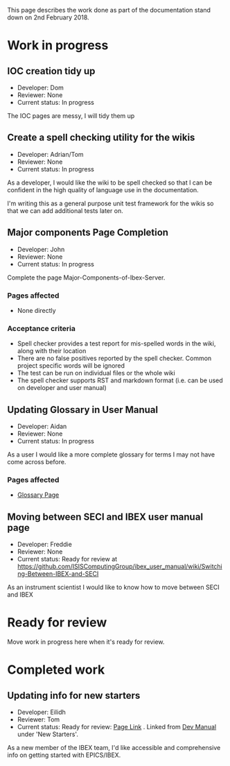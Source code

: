 This page describes the work done as part of the documentation stand down on 2nd February 2018.

# Work in progress

## IOC creation tidy up
- Developer: Dom
- Reviewer: None
- Current status: In progress

The IOC pages are messy, I will tidy them up



## Create a spell checking utility for the wikis
- Developer: Adrian/Tom
- Reviewer: None
- Current status: In progress

As a developer, I would like the wiki to be spell checked so that I can be confident in the high quality of language use in the documentation.

I'm writing this as a general purpose unit test framework for the wikis so that we can add additional tests later on.

## Major components Page Completion

- Developer: John
- Reviewer: None
- Current status: In progress

Complete the page Major-Components-of-Ibex-Server.

### Pages affected
- None directly

### Acceptance criteria
- Spell checker provides a test report for mis-spelled words in the wiki, along with their location
- There are no false positives reported by the spell checker. Common project specific words will be ignored
- The test can be run on individual files or the whole wiki
- The spell checker supports RST and markdown format (i.e. can be used on developer and user manual)

## Updating Glossary in User Manual
- Developer: Aidan
- Reviewer: None
- Current status: In progress

As a user I would like a more complete glossary for terms I may not have come across before. 

### Pages affected
- [Glossary Page](https://github.com/ISISComputingGroup/ibex_user_manual/wiki/Glossary)

## Moving between SECI and IBEX user manual page
- Developer: Freddie
- Reviewer: None
- Current status: Ready for review at https://github.com/ISISComputingGroup/ibex_user_manual/wiki/Switching-Between-IBEX-and-SECI

As an instrument scientist I would like to know how to move between SECI and IBEX

# Ready for review

Move work in progress here when it's ready for review.

# Completed work

## Updating info for new starters
- Developer: Eilidh
- Reviewer: Tom
- Current status: Ready for review: [Page Link](https://github.com/ISISComputingGroup/ibex_developers_manual/wiki/New-Starters) . Linked from [Dev Manual](https://github.com/ISISComputingGroup/ibex_developers_manual/wiki) under 'New Starters'.

As a new member of the IBEX team, I'd like accessible and comprehensive info on getting started with EPICS/IBEX. 